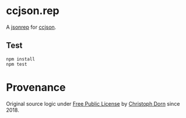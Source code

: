 ccjson.rep
==========

A [jsonrep](https://github.com/jsonrep/jsonrep) for [ccjson](https://github.com/ccjson/ccjson.nodejs).


Test
----

    npm install
    npm test


Provenance
==========

Original source logic under [Free Public License](https://opensource.org/licenses/FPL-1.0.0) by [Christoph Dorn](http://christophdorn.com) since 2018.
